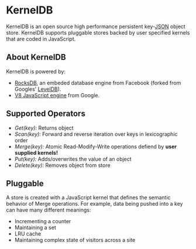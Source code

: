 KernelDB
========

KernelDB is an open source high performance persistent key-[JSON](http://json.org/) object store.  KernelDB supports pluggable stores backed by user specified kernels that are coded in JavaScript.


About KernelDB
--------------

KernelDB is powered by:
* [RocksDB](http://rocksdb.org/), an embeded database engine from Facebook (forked from Googles' [LevelDB](https://code.google.com/p/leveldb/)).
* [V8 JavaScript engine](https://code.google.com/p/v8/) from Google.


Supported Operators
-------------------

* *Get(key):* Returns object
* *Scan(key):* Forward and reverse iteration over keys in lexicographic order
* *Merge(key):* Atomic Read-Modify-Write operations defiend by __user supplied kernels!__
* *Put(key):* Adds/overwrites the value of an object
* *Delete(key):* Removes object from store


Pluggable
---------

A store is created with a JavaScript kernel that defines the semantic behavior of Merge operations.  For example, data being pushed into a key can have many different meanings:
* Incrementing a counter
* Maintaining a set
* LRU cache
* Maintaining complex state of visitors across a site

